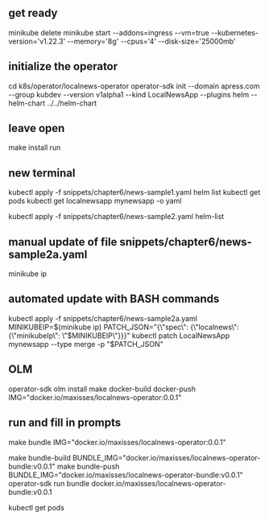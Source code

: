 ## get ready
minikube delete
minikube start --addons=ingress --vm=true --kubernetes-version='v1.22.3' --memory='8g' --cpus='4' --disk-size='25000mb'
## initialize the operator
cd k8s/operator/localnews-operator
operator-sdk init --domain apress.com --group kubdev --version v1alpha1 --kind LocalNewsApp --plugins helm --helm-chart ../../helm-chart
## leave open
make install run
## new terminal
kubectl apply -f snippets/chapter6/news-sample1.yaml
helm list
kubectl get pods
kubectl get localnewsapp mynewsapp -o yaml

kubectl apply -f snippets/chapter6/news-sample2.yaml
helm-list

## manual update of file snippets/chapter6/news-sample2a.yaml
minikube ip
## automated update with BASH commands
kubectl apply -f snippets/chapter6/news-sample2a.yaml
MINIKUBEIP=$(minikube ip)
PATCH_JSON="{\"spec\": {\"localnews\": {\"minikubeIp\": \"$MINIKUBEIP\"}}}"
kubectl patch LocalNewsApp mynewsapp --type merge -p "$PATCH_JSON"

## OLM
operator-sdk olm install
make docker-build docker-push IMG="docker.io/maxisses/localnews-operator:0.0.1"
## run and fill in prompts
make bundle IMG="docker.io/maxisses/localnews-operator:0.0.1"


make bundle-build BUNDLE_IMG="docker.io/maxisses/localnews-operator-bundle:v0.0.1"
make bundle-push BUNDLE_IMG="docker.io/maxisses/localnews-operator-bundle:v0.0.1"
operator-sdk run bundle docker.io/maxisses/localnews-operator-bundle:v0.0.1

kubectl get pods
